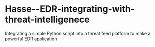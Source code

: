 # Hasse--EDR-integrating-with-threat-intelligenece
Integrating a simple Python script into a threat feed platform to make a powerful EDR application
